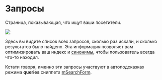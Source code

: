 # Запросы

Страница, показывающая, что ищут ваши посетители.

[![](https://file.modx.pro/files/c/c/a/cca0d3b1ab820fc40997e80b89cd6323s.jpg)](https://file.modx.pro/files/c/c/a/cca0d3b1ab820fc40997e80b89cd6323.png)

Здесь вы видите список всех запросов, сколько раз искали, и сколько результатов было найдено.
Эта информация позволяет вам оптимизировать ваш индекс и [синонимы][1], чтобы пользователь всегда что-то находил.

Кстати говоря, именно эти запросы участвуют в автоподсказках режима **queries** сниппета [mSearchForm][2].

[1]: http://phpmorphy.sourceforge.net/dokuwiki/
[2]: /components/msearch2/snippets/msearchform
